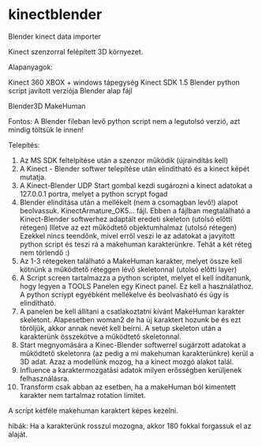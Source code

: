 # kinectblender
Blender kinect data importer

Kinect szenzorral felépített 3D környezet.

Alapanyagok: 

Kinect 360 XBOX + windows tápegység
Kinect SDK 1.5
Blender python script javított verziója
Blender alap fájl

Blender3D
MakeHuman

Fontos: A Blender fileban levő python script nem a legutolsó verzió, azt mindig töltsük le innen!

Telepítés:

1. Az MS SDK feltelpítése után a szenzor működik (újraindítás kell)
2. A Kinect - Blender softwer telepítése után elindítható és a kinect képét mutatja.
3. A Kinect-Blender UDP Start gombal kezdi sugározni a kinect adatokat a 127.0.0.1 portra, melyet a python scrypt fogad
4. Blender elindítása után a mellékelt (nem a csomagban levő!) alapot beolvassuk. KinectArmature_OK5… fájl. Ebben a fájlban megtalálható a Kinect-Blender softwerhez adaptált eredeti skeleton (utolsó előtti rétegen) Illetve az ezt működtető objektumhalmaz (utolsó rétegen) Ezekkel nincs teendőnk, mivel erről veszi le az adatokat a javyított python script és teszi rá a makehuman karakterünkre. Tehát a két réteg nem törlendő :)
5. Az 1-3 rétegeken található a MakeHuman karakter, melyet össze kell kötnünk a működtető réteggen lévő skeletonnal (utolsó előtti layer) 
6. A Script screen tartalmazza a python scriptet, melyet el kell indítanunk, hogy legyen a TOOLS Panelen egy Kinect panel. Ez kell a használathoz. A python scríypt egyébként mellékelve és beolvasható és úgy is elindítható. 
7. A panelen be kell állítani a csatlakoztatni kívánt MakeHuman karakter skeletont. Alapesetben woman2 de ha új karaktert hozunk be és ezt töröljük, akkor annak nevét kell beírni. A setup skeleton után a karakterünk összekötve a működtető skeletonnal.
8. Start megnyomására a Kinec-Blender softwerrel sugárzott adatokat a működtető skeletonra (az pedig a mi makehuman karakterünkre) kerül a 3D adat. Azaz a modellünk mozog, ha a kinect mozgó alakot talál.
9. Influence a karaktermozgatási adatok milyen erősségben kerüljenek felhasználásra.
10. Transform csak abban az esetben, ha a makeHuman ból kimentett karakter nem tartalmaz rotation limitet. 

A scrípt kétféle makehuman karaktert képes kezelni. 

hibák:
Ha a karakterünk rosszul mozogna, akkor 180 fokkal forgassuk el az alaját. 




